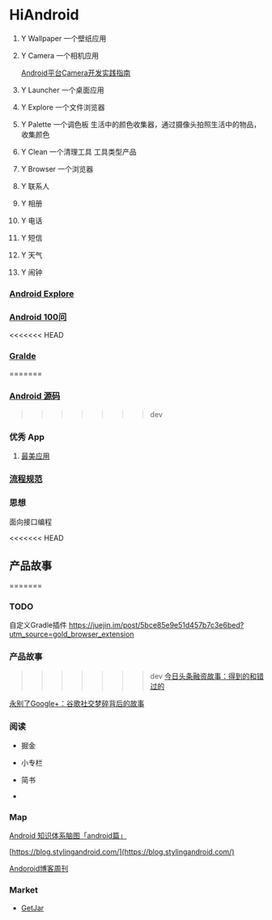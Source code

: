 # HiAndroid

1. Y Wallpaper 一个壁纸应用 
2. Y Camera 一个相机应用

    [Android平台Camera开发实践指南](https://juejin.im/post/5a33a5106fb9a04525782db5)
    
3. Y Launcher 一个桌面应用
4. Y Explore 一个文件浏览器
5. Y Palette 一个调色板 
    生活中的颜色收集器，通过摄像头拍照生活中的物品，收集颜色

6. Y Clean 一个清理工具 工具类型产品
7. Y Browser 一个浏览器
8. Y 联系人
9. Y 相册
10. Y 电话
11. Y 短信
12. Y 天气
13. Y 闹钟

### [Android Explore](./android/README.md)    

### [Android 100问](./QA/README.md)

<<<<<<< HEAD
### [Gralde](./Gradle/README.md)
=======
### [Android 源码](./SOURCE/README.md)
>>>>>>> dev

### 优秀 App

1. [最美应用](http://zuimeia.com/?platform=2)

### [流程规范](./standard/README.md)

### 思想
面向接口编程

<<<<<<< HEAD
## 产品故事
=======
### TODO

自定义Gradle插件 https://juejin.im/post/5bce85e9e51d457b7c3e6bed?utm_source=gold_browser_extension

### 产品故事
>>>>>>> dev
[今日头条融资故事：得到的和错过的](https://mp.weixin.qq.com/s?__biz=MjM5MDczODM3Mw==&mid=2653028299&idx=1&sn=33ed8afdf6760e661213bb1e27c843fd&scene=21#wechat_redirect)

[永别了Google+：谷歌社交梦碎背后的故事](http://www.ebusinessreview.cn/articledetail-294673.html)

### 阅读

* 掘金

* 小专栏

* 简书

* 

### Map

[Android 知识体系脑图「android篇」](https://juejin.im/entry/5adf719e6fb9a07ab773db0f?utm_source=gold_browser_extension)

[https://blog.stylingandroid.com/](https://blog.stylingandroid.com/)

[Andoroid博客周刊](http://www.androidblog.cn/)


### Market

* [GetJar](https://www.getjar.com/)